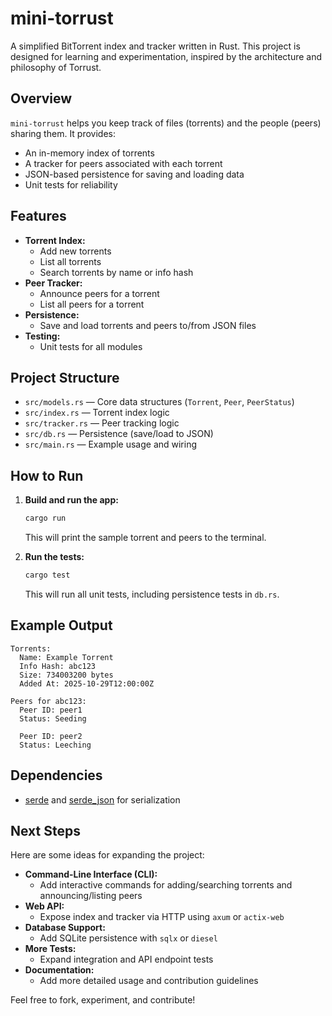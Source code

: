 # mini-torrust

A simplified BitTorrent index and tracker written in Rust. This project is designed for learning and experimentation, inspired by the architecture and philosophy of Torrust.

## Overview

`mini-torrust` helps you keep track of files (torrents) and the people (peers) sharing them. It provides:

- An in-memory index of torrents
- A tracker for peers associated with each torrent
- JSON-based persistence for saving and loading data
- Unit tests for reliability

## Features

- **Torrent Index:**
  - Add new torrents
  - List all torrents
  - Search torrents by name or info hash
- **Peer Tracker:**
  - Announce peers for a torrent
  - List all peers for a torrent
- **Persistence:**
  - Save and load torrents and peers to/from JSON files
- **Testing:**
  - Unit tests for all modules

## Project Structure

- `src/models.rs` — Core data structures (`Torrent`, `Peer`, `PeerStatus`)
- `src/index.rs` — Torrent index logic
- `src/tracker.rs` — Peer tracking logic
- `src/db.rs` — Persistence (save/load to JSON)
- `src/main.rs` — Example usage and wiring

## How to Run

1. **Build and run the app:**

   ```sh
   cargo run
   ```

   This will print the sample torrent and peers to the terminal.

2. **Run the tests:**
   ```sh
   cargo test
   ```
   This will run all unit tests, including persistence tests in `db.rs`.

## Example Output

```
Torrents:
  Name: Example Torrent
  Info Hash: abc123
  Size: 734003200 bytes
  Added At: 2025-10-29T12:00:00Z

Peers for abc123:
  Peer ID: peer1
  Status: Seeding

  Peer ID: peer2
  Status: Leeching
```

## Dependencies

- [serde](https://crates.io/crates/serde) and [serde_json](https://crates.io/crates/serde_json) for serialization

## Next Steps

Here are some ideas for expanding the project:

- **Command-Line Interface (CLI):**
  - Add interactive commands for adding/searching torrents and announcing/listing peers
- **Web API:**
  - Expose index and tracker via HTTP using `axum` or `actix-web`
- **Database Support:**
  - Add SQLite persistence with `sqlx` or `diesel`
- **More Tests:**
  - Expand integration and API endpoint tests
- **Documentation:**
  - Add more detailed usage and contribution guidelines

Feel free to fork, experiment, and contribute!
